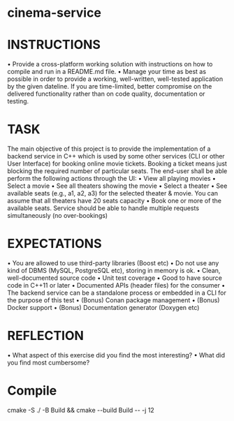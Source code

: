 # cinema-service

# INSTRUCTIONS
• Provide a cross-platform working solution with instructions on how to compile and run in a README.md file.
• Manage your time as best as possible in order to provide a working, well-written, well-tested application by the given dateline. If you are time-limited, better compromise on the delivered functionality rather than on code quality, documentation or testing.

# TASK
The main objective of this project is to provide the implementation of a backend service in C++ which is used by some other services (CLI or other User Interface) for booking online movie tickets. Booking a ticket means just blocking the required number of particular seats.
The end-user shall be able perform the following actions through the UI:
• View all playing movies
• Select a movie
• See all theaters showing the movie
• Select a theater
• See available seats (e.g., a1, a2, a3) for the selected theater & movie.
You can assume that all theaters have 20 seats capacity
• Book one or more of the available seats. Service should be able to handle
multiple requests simultaneously (no over-bookings)
# EXPECTATIONS
• You are allowed to use third-party libraries (Boost etc)
• Do not use any kind of DBMS (MySQL, PostgreSQL etc), storing in memory is ok.
• Clean, well-documented source code
• Unit test coverage
• Good to have source code in C++11 or later
• Documented APIs (header files) for the consumer
• The backend service can be a standalone process or embedded in a CLI
for the purpose of this test
• (Bonus) Conan package management
• (Bonus) Docker support
• (Bonus) Documentation generator (Doxygen etc)
# REFLECTION
• What aspect of this exercise did you find the most interesting?
• What did you find most cumbersome?
# Compile
cmake -S ./ -B Build && cmake --build Build -- -j 12
